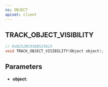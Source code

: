 ```yaml
---
ns: OBJECT
apiset: client
---
```

## TRACK_OBJECT_VISIBILITY

```c
// 0xB252BC036B525623
void TRACK_OBJECT_VISIBILITY(Object object);
```


## Parameters
* **object**:



